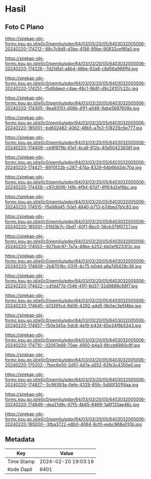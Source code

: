 # Hasil

## Foto C Plano

https://sirekap-obj-formc.kpu.go.id/e0c0/pemilu/pdpr/64/03/03/20/05/6403032005006-20240220-174212--88c7c8d8-d3be-4156-95be-90832cef6fa0.jpg

https://sirekap-obj-formc.kpu.go.id/e0c0/pemilu/pdpr/64/03/03/20/05/6403032005006-20240220-174226--7d2fdfa1-a8b4-48be-92a8-c8d56a966ffd.jpg

https://sirekap-obj-formc.kpu.go.id/e0c0/pemilu/pdpr/64/03/03/20/05/6403032005006-20240220-174251--f5d9daed-c4ae-49c1-9b81-d9c24107c22c.jpg

https://sirekap-obj-formc.kpu.go.id/e0c0/pemilu/pdpr/64/03/03/20/05/6403032005006-20240220-174305--8ea93151-d06b-41f1-a048-9abe5697608e.jpg

https://sirekap-obj-formc.kpu.go.id/e0c0/pemilu/pdpr/64/03/03/20/05/6403032005006-20240220-185001--bd602482-4062-48b5-a7b3-518229c6e777.jpg

https://sirekap-obj-formc.kpu.go.id/e0c0/pemilu/pdpr/64/03/03/20/05/6403032005006-20240220-174408--cb9f979b-61e1-4ca9-812e-40d50423838f.jpg

https://sirekap-obj-formc.kpu.go.id/e0c0/pemilu/pdpr/64/03/03/20/05/6403032005006-20240220-174421--8970f22b-c287-474a-8329-64b66d2dc70a.jpg

https://sirekap-obj-formc.kpu.go.id/e0c0/pemilu/pdpr/64/03/03/20/05/6403032005006-20240220-174458--c97c60f6-14fb-4f94-87d7-4ff64d2ef6bc.jpg

https://sirekap-obj-formc.kpu.go.id/e0c0/pemilu/pdpr/64/03/03/20/05/6403032005006-20240220-174515--f5e98d45-50e1-4840-b713-b7dbed7b1c83.jpg

https://sirekap-obj-formc.kpu.go.id/e0c0/pemilu/pdpr/64/03/03/20/05/6403032005006-20240220-185001--01fd3b7c-0bd7-40f1-8bc0-36cb379f0727.jpg

https://sirekap-obj-formc.kpu.go.id/e0c0/pemilu/pdpr/64/03/03/20/05/6403032005006-20240220-174553--927bdc97-7a7a-49be-b252-bb0ef6233f3c.jpg

https://sirekap-obj-formc.kpu.go.id/e0c0/pemilu/pdpr/64/03/03/20/05/6403032005006-20240220-174609--2b87018c-0315-4c75-b0dd-a9a7d5428c38.jpg

https://sirekap-obj-formc.kpu.go.id/e0c0/pemilu/pdpr/64/03/03/20/05/6403032005006-20240220-174622--cd1dd77d-f346-41f1-9d37-32d9889c68f7.jpg

https://sirekap-obj-formc.kpu.go.id/e0c0/pemilu/pdpr/64/03/03/20/05/6403032005006-20240220-174645--b13391cd-9d06-4292-a4d5-9b0ec3e5f4be.jpg

https://sirekap-obj-formc.kpu.go.id/e0c0/pemilu/pdpr/64/03/03/20/05/6403032005006-20240220-174657--f50e345a-5dc8-4e19-b434-65e34f6b5343.jpg

https://sirekap-obj-formc.kpu.go.id/e0c0/pemilu/pdpr/64/03/03/20/05/6403032005006-20240220-174710--32067e68-70ae-4950-b4a3-6fccb6860c8f.jpg

https://sirekap-obj-formc.kpu.go.id/e0c0/pemilu/pdpr/64/03/03/20/05/6403032005006-20240220-175202--7bec6e50-2d51-4d7a-a552-62fe3c4350e0.jpg

https://sirekap-obj-formc.kpu.go.id/e0c0/pemilu/pdpr/64/03/03/20/05/6403032005006-20240220-174827--3c99393a-0efe-4329-85fc-5d90f301f4aa.jpg

https://sirekap-obj-formc.kpu.go.id/e0c0/pemilu/pdpr/64/03/03/20/05/6403032005006-20240220-174849--dea21d9c-67f5-4b65-8469-1a8f120ae46c.jpg

https://sirekap-obj-formc.kpu.go.id/e0c0/pemilu/pdpr/64/03/03/20/05/6403032005006-20240220-185000--3fba3722-e8b0-4084-8cf0-eebc968e010b.jpg


## Metadata

| Key        | Value               |
| ---------- | ------------------- |
| Time Stamp | 2024-02-20 19:03:19 |
| Kode Dapil | 6401                |



